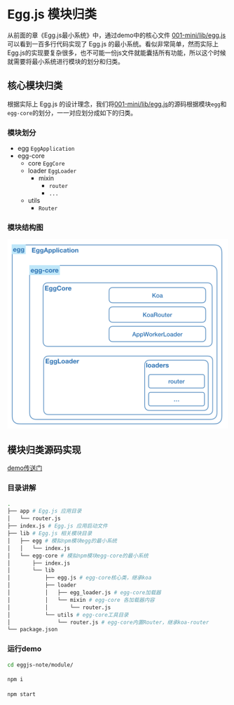 # Egg.js 模块归类


从前面的章《Egg.js最小系统》中，通过demo中的核心文件 [001-mini/lib/egg.js](https://github.com/chenshenhai/eggjs-note/blob/master/demo/001-mini/lib/egg.js)可以看到一百多行代码实现了 Egg.js 的最小系统。看似非常简单，然而实际上Egg.js的实现要复杂很多，也不可能一份js文件就能囊括所有功能，所以这个时候就需要将最小系统进行模块的划分和归类。

## 核心模块归类

根据实际上 Egg.js 的设计理念，我们将[001-mini/lib/egg.js](https://github.com/chenshenhai/eggjs-note/blob/master/demo/001-mini/lib/egg.js)的源码根据模块`egg`和 `egg-core`的划分，一一对应划分成如下的归类。

### 模块划分

- egg `EggApplication`
- egg-core 
  - core `EggCore`
  - loader `EggLoader`
    - mixin 
      - `router`
      - `...` 
  - utils
    - `Router`

### 模块结构图

![start-module.png](./../image/start-module.png)

  

## 模块归类源码实现

 [demo传送门](https://github.com/chenshenhai/eggjs-note/tree/master/demo/001-module)

### 目录讲解

```sh
.
├── app # Egg.js 应用目录
│   └── router.js
├── index.js # Egg.js 应用启动文件
├── lib # Egg.js 相关模块目录
│   ├── egg # 模拟npm模块egg的最小系统 
│   │   └── index.js 
│   └── egg-core # 模拟npm模块egg-core的最小系统
│       ├── index.js
│       └── lib
│           ├── egg.js # egg-core核心类，继承koa
│           ├── loader
│           │   ├── egg_loader.js # egg-core加载器
│           │   └── mixin # egg-core 各加载器内容
│           │       └── router.js
│           └── utils # egg-core工具目录 
│               └── router.js # egg-core内置Router，继承koa-router
└── package.json
```

### 运行demo

```sh
cd eggjs-note/module/

npm i

npm start
```
